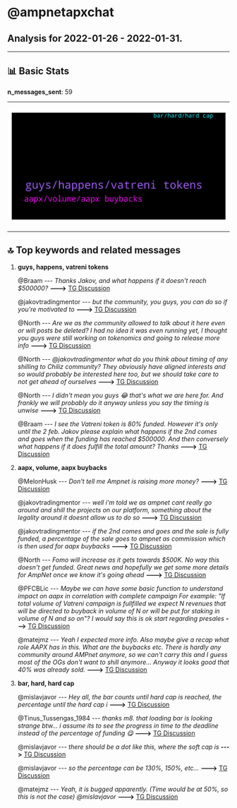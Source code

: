 # **@ampnetapxchat**
 ## Analysis for **2022-01-26** - **2022-01-31**.

---

## 📊 **Basic Stats**

**n_messages_sent**: 59

---
![wordcloud](ampnetapxchat_5Days_wordcloud.png)

---


## 🔝 **Top keywords and related messages**

1. **guys, happens, vatreni tokens**

    @Braam --- *Thanks Jakov, and what happens if it doesn't reach $500000?* **--->** [TG Discussion](https://t.me/ampnetapxchat/36858)

    @jakovtradingmentor --- *but the community, you guys, you can do so if you're motivated to* **--->** [TG Discussion](https://t.me/ampnetapxchat/36780)

    @North --- *Are we as the community allowed to talk about it here even or will posts be deleted? I had no idea it was even running yet, I thought you guys were still working on tokenomics and going to release more info* **--->** [TG Discussion](https://t.me/ampnetapxchat/36740)

    @North --- *@jakovtradingmentor what do you think about timing of any shilling to Chiliz community? They obviously have aligned interests and so would probably be interested here too, but we should take care to not get ahead of ourselves* **--->** [TG Discussion](https://t.me/ampnetapxchat/36775)

    @North --- *I didn't mean you guys 😂 that's what we are here for. And frankly we will probably do it anyway unless you say the timing is unwise* **--->** [TG Discussion](https://t.me/ampnetapxchat/36781)

    @Braam --- *I see the Vatreni token is 80% funded. However it's only until the 2 feb.  Jakov please explain what happens if the 2nd comes and goes when the funding has reached $500000. And then conversely what happens if it does fulfill the total amount? Thanks* **--->** [TG Discussion](https://t.me/ampnetapxchat/36856)

2. **aapx, volume, aapx buybacks**

    @MelonHusk --- *Don't tell me Ampnet is raising more money?* **--->** [TG Discussion](https://t.me/ampnetapxchat/36814)

    @jakovtradingmentor --- *well i'm told we as ampnet cant really go around and shill the projects on our platform, something about the legality around it doesnt allow us to do so* **--->** [TG Discussion](https://t.me/ampnetapxchat/36779)

    @jakovtradingmentor --- *if the 2nd comes and goes and the sale is fully funded, a percentage of the sale goes to ampnet as commission which is then used for aapx buybacks* **--->** [TG Discussion](https://t.me/ampnetapxchat/36857)

    @North --- *Fomo will increase as it gets towards  $500K. No way this doesn't get funded. Great news and hopefully we get some more details for AmpNet once we know it's going ahead* **--->** [TG Discussion](https://t.me/ampnetapxchat/36773)

    @PFCBLic --- *Maybe we can have some basic function to understand impact on aapx in correlation with complete campaign  For example:  "If total volume of Vatreni campaign is fullfilled we expect N revenues that will be directed to buyback in volume of N or will be put for staking in volume of N and so on"?  I would say this is ok start regarding presales* **--->** [TG Discussion](https://t.me/ampnetapxchat/36744)

    @matejmz --- *Yeah I expected more info. Also maybe give a recap what role AAPX has in this. What are the buybacks etc. There is hardly any community around AMPnet anymore, so we can't carry this and I guess most of the OGs don't want to shill anymore... Anyway it looks good that 40% was already sold.* **--->** [TG Discussion](https://t.me/ampnetapxchat/36743)

3. **bar, hard, hard cap**

    @mislavjavor --- *Hey all, the bar counts until hard cap is reached, the percentage until the hard cap i* **--->** [TG Discussion](https://t.me/ampnetapxchat/36808)

    @Tinus_Tussengas_1984 --- *thanks m8. that loading bar is looking strange btw... i assume its to see the progress in time to the deadline instead of the percentage of funding 😋* **--->** [TG Discussion](https://t.me/ampnetapxchat/36806)

    @mislavjavor --- *there should be a dot like this, where the soft cap is* **--->** [TG Discussion](https://t.me/ampnetapxchat/36812)

    @mislavjavor --- *so the percentage can be 130%, 150%, etc...* **--->** [TG Discussion](https://t.me/ampnetapxchat/36810)

    @matejmz --- *Yeah, it is bugged apparently. (Time would be at 50%, so this is not the case)  @mislavjavor* **--->** [TG Discussion](https://t.me/ampnetapxchat/36807)

